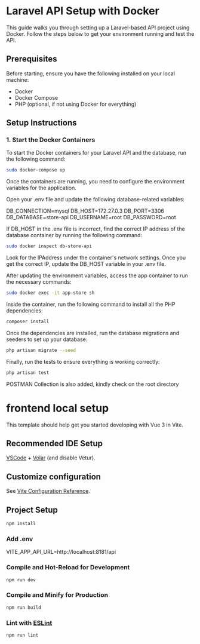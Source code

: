 # Laravel API Setup with Docker

This guide walks you through setting up a Laravel-based API project using Docker. Follow the steps below to get your environment running and test the API.

## Prerequisites

Before starting, ensure you have the following installed on your local machine:

- Docker
- Docker Compose
- PHP (optional, if not using Docker for everything)

## Setup Instructions

### 1. Start the Docker Containers

To start the Docker containers for your Laravel API and the database, run the following command:

```bash
sudo docker-compose up
```

Once the containers are running, you need to configure the environment variables for the application.

Open your .env file and update the following database-related variables:

DB_CONNECTION=mysql
DB_HOST=172.27.0.3
DB_PORT=3306
DB_DATABASE=store-api
DB_USERNAME=root
DB_PASSWORD=root

If DB_HOST in the .env file is incorrect, find the correct IP address of the database container by running the following command:

```bash
sudo docker inspect db-store-api
```
Look for the IPAddress under the container's network settings. Once you get the correct IP, update the DB_HOST variable in your .env file.


After updating the environment variables, access the app container to run the necessary commands:
```bash
sudo docker exec -it app-store sh
```


Inside the container, run the following command to install all the PHP dependencies:
```bash
composer install
```

Once the dependencies are installed, run the database migrations and seeders to set up your database:
```bash
php artisan migrate --seed
```

Finally, run the tests to ensure everything is working correctly:
```bash
php artisan test
```

POSTMAN Collection is also added, kindly check on the root directory





# frontend local setup

This template should help get you started developing with Vue 3 in Vite.

## Recommended IDE Setup

[VSCode](https://code.visualstudio.com/) + [Volar](https://marketplace.visualstudio.com/items?itemName=Vue.volar) (and disable Vetur).

## Customize configuration

See [Vite Configuration Reference](https://vite.dev/config/).

## Project Setup

```sh
npm install
```

### Add .env
VITE_APP_API_URL=http://localhost:8181/api


### Compile and Hot-Reload for Development

```sh
npm run dev
```

### Compile and Minify for Production

```sh
npm run build
```

### Lint with [ESLint](https://eslint.org/)

```sh
npm run lint
```

